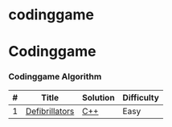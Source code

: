# codinggame

Codinggame
========

### Codinggame Algorithm

| # | Title | Solution | Difficulty |
|---| ----- | -------- | ---------- |
|1|[Defibrillators](https://www.codingame.com/ide/puzzle/defibrillators/) | [C++](./algorithms/cpp/Defibrillators.cpp)|Easy|


